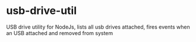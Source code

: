 # usb-drive-util
USB drive utility for NodeJs, lists all usb drives attached, fires events when an USB attached and removed from system

